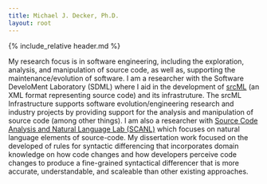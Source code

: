 ```yaml
---
title: Michael J. Decker, Ph.D.
layout: root
---
```


{% include_relative header.md %}

<div markdown="1">

My research focus is in software engineering, including the exploration, analysis, and manipulation of source code, as well as, supporting the maintenance/evolution of software. I am a researcher with the Software DeveloMent Laboratory (SDML) where I aid in the development of [srcML](www.srcML.org) (an XML format representing source code) and its infrastruture. The srcML Infrastructure supports software evolution/engineering research and industry projects by providing support for the analysis and manipulation of source code (among other things). I am also a researcher with [ Source Code Analysis and Natural Language Lab (SCANL)](https://www.scanl.org) which focuses on natural language elements of source-code.  My dissertation work focused on the developed of rules for syntactic differencing that incorporates domain knowledge on how code changes and how developers perceive code changes to produce a fine-grained syntactical differencer that is more accurate, understandable, and scaleable than other existing approaches.

</div>